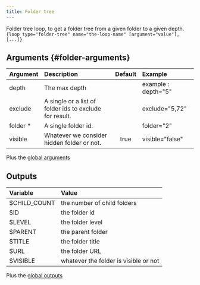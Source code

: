 ```yaml
---
title: Folder tree
---
```


Folder tree loop, to get a folder tree from a given folder to a given depth.  
`{loop type="folder-tree" name="the-loop-name" [argument="value"], [...]}`

## Arguments {#folder-arguments}

| Argument   | Description                                             | Default | Example             |
|------------|:--------------------------------------------------------|:-------:|:--------------------|
| depth      | The max depth                                           |         | example : depth="5" |
| exclude    | A single or a list of folder ids to exclude for result. |         | exclude="5,72"      |
| folder *   | A single folder id.                                     |         | folder="2"          |
| visible    | Whatever we consider hidden folder or not.              |  true   | visible="false"     |

Plus the [global arguments](./global_arguments)

## Outputs

| Variable     | Value                                  |
|:-------------|:---------------------------------------|
| $CHILD_COUNT | the number of child folders            |
| $ID          | the folder id                          |
| $LEVEL       | the folder level                       |
| $PARENT      | the parent folder                      |
| $TITLE       | the folder title                       |
| $URL         | the folder URL                         |
| $VISIBLE     | whatever the folder is visible or not  |

Plus the [global outputs](./global_outputs)
